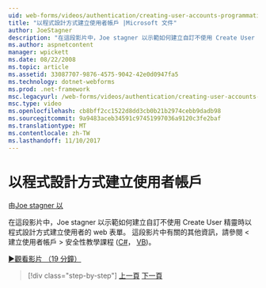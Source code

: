```yaml
---
uid: web-forms/videos/authentication/creating-user-accounts-programmatically
title: "以程式設計方式建立使用者帳戶 |Microsoft 文件"
author: JoeStagner
description: "在這段影片中，Joe stagner 以示範如何建立自訂不使用 Create User 精靈時以程式設計方式建立使用者的 web 表單。 針對其他我..."
ms.author: aspnetcontent
manager: wpickett
ms.date: 08/22/2008
ms.topic: article
ms.assetid: 33087707-9876-4575-9042-42e0d0947fa5
ms.technology: dotnet-webforms
ms.prod: .net-framework
msc.legacyurl: /web-forms/videos/authentication/creating-user-accounts-programmatically
msc.type: video
ms.openlocfilehash: cb8bff2cc1522d8dd3cb0b21b2974cebb9dadb98
ms.sourcegitcommit: 9a9483aceb34591c97451997036a9120c3fe2baf
ms.translationtype: MT
ms.contentlocale: zh-TW
ms.lasthandoff: 11/10/2017
---
```

<a name="creating-user-accounts-programmatically"></a>以程式設計方式建立使用者帳戶
====================
由[Joe stagner 以](https://github.com/JoeStagner)

在這段影片中，Joe stagner 以示範如何建立自訂不使用 Create User 精靈時以程式設計方式建立使用者的 web 表單。 這段影片中有關的其他資訊，請參閱 < 建立使用者帳戶 > 安全性教學課程 ([C#](../../overview/older-versions-security/membership/creating-user-accounts-cs.md)， [VB](../../overview/older-versions-security/membership/creating-user-accounts-vb.md))。

[&#9654;觀看影片 （19 分鐘）](https://channel9.msdn.com/Blogs/ASP-NET-Site-Videos/creating-user-accounts-programmatically)

>[!div class="step-by-step"]
[上一頁](creating-user-accounts-with-the-create-user-wizard.md)
[下一頁](validating-users-manually.md)
